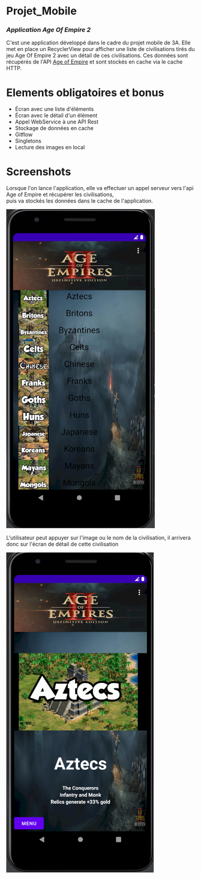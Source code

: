 # Projet_Mobile

### _Application Age Of Empire 2_


C'est une application développé dans le cadre du projet mobile de 3A.
Elle met en place un RecyclerView pour afficher une liste de civilisations tirés du jeu Age Of Empire 2 avec un détail de ces civilisations.
Ces données sont récupérés de l'API [Age of Empire](https://github.com/aalises/age-of-empires-II-api) et sont stockés en cache via le cache HTTP.


# Elements obligatoires et bonus

* Écran avec une liste d'éléments
* Écran avec le détail d'un élément
* Appel WebService à une API Rest
* Stockage de données en cache
* Gitflow
* Singletons
* Lecture des images en local

# Screenshots
Lorsque l'on lance l'application, elle va effectuer un appel serveur vers l'api Age of Empire et récupérer les civilisations,  
puis va stockés les données dans le cache de l'application.

![](https://github.com/Totito91/Projet_Mobile/blob/master/app/ScreenShots/capture1.PNG)

L'utilisateur peut appuyer sur l'image ou le nom de la civilisation, il arrivera donc sur l'écran de détail de cette civilisation 

![](https://github.com/Totito91/Projet_Mobile/blob/master/app/ScreenShots/capture2.PNG)
